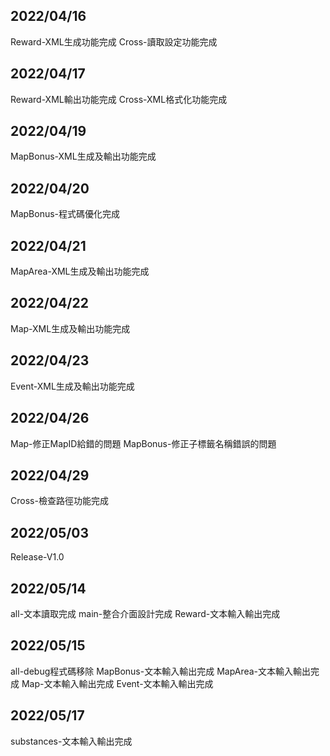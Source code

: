 ## 2022/04/16

Reward-XML生成功能完成
Cross-讀取設定功能完成

## 2022/04/17

Reward-XML輸出功能完成
Cross-XML格式化功能完成

## 2022/04/19

MapBonus-XML生成及輸出功能完成

## 2022/04/20

MapBonus-程式碼優化完成

## 2022/04/21

MapArea-XML生成及輸出功能完成

## 2022/04/22

Map-XML生成及輸出功能完成

## 2022/04/23

Event-XML生成及輸出功能完成

## 2022/04/26

Map-修正MapID給錯的問題
MapBonus-修正子標籤名稱錯誤的問題

## 2022/04/29

Cross-檢查路徑功能完成

## 2022/05/03

Release-V1.0

## 2022/05/14

all-文本讀取完成
main-整合介面設計完成
Reward-文本輸入輸出完成

## 2022/05/15

all-debug程式碼移除
MapBonus-文本輸入輸出完成
MapArea-文本輸入輸出完成
Map-文本輸入輸出完成
Event-文本輸入輸出完成

## 2022/05/17

substances-文本輸入輸出完成